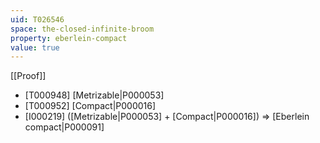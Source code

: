 ```yaml
---
uid: T026546
space: the-closed-infinite-broom
property: eberlein-compact
value: true
---
```

[[Proof]]

* [T000948] [Metrizable|P000053]
* [T000952] [Compact|P000016]
* [I000219] ([Metrizable|P000053] + [Compact|P000016]) => [Eberlein compact|P000091]

